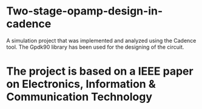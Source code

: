 # Two-stage-opamp-design-in-cadence
A simulation project that was implemented and analyzed using the Cadence tool.   The Gpdk90 library has been used for the designing of the circuit.
# The project is based on a IEEE paper on Electronics, Information & Communication Technology
